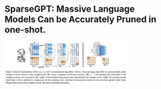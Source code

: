 # SparseGPT: Massive Language Models Can be Accurately Pruned in one-shot.

<img width='400' alt='image' src='cover.jpg'> 